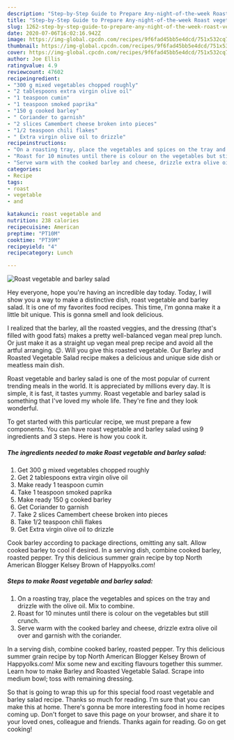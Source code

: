 ```yaml
---
description: "Step-by-Step Guide to Prepare Any-night-of-the-week Roast vegetable and barley salad"
title: "Step-by-Step Guide to Prepare Any-night-of-the-week Roast vegetable and barley salad"
slug: 1262-step-by-step-guide-to-prepare-any-night-of-the-week-roast-vegetable-and-barley-salad
date: 2020-07-06T16:02:16.942Z
image: https://img-global.cpcdn.com/recipes/9f6fad45bb5e4dcd/751x532cq70/roast-vegetable-and-barley-salad-recipe-main-photo.jpg
thumbnail: https://img-global.cpcdn.com/recipes/9f6fad45bb5e4dcd/751x532cq70/roast-vegetable-and-barley-salad-recipe-main-photo.jpg
cover: https://img-global.cpcdn.com/recipes/9f6fad45bb5e4dcd/751x532cq70/roast-vegetable-and-barley-salad-recipe-main-photo.jpg
author: Joe Ellis
ratingvalue: 4.9
reviewcount: 47602
recipeingredient:
- "300 g mixed vegetables chopped roughly"
- "2 tablespoons extra virgin olive oil"
- "1 teaspoon cumin"
- "1 teaspoon smoked paprika"
- "150 g cooked barley"
- " Coriander to garnish"
- "2 slices Camembert cheese broken into pieces"
- "1/2 teaspoon chili flakes"
- " Extra virgin olive oil to drizzle"
recipeinstructions:
- "On a roasting tray, place the vegetables and spices on the tray and drizzle with the olive oil. Mix to combine."
- "Roast for 10 minutes until there is colour on the vegetables but still crunch."
- "Serve warm with the cooked barley and cheese, drizzle extra olive oil over and garnish with the coriander."
categories:
- Recipe
tags:
- roast
- vegetable
- and

katakunci: roast vegetable and 
nutrition: 238 calories
recipecuisine: American
preptime: "PT10M"
cooktime: "PT39M"
recipeyield: "4"
recipecategory: Lunch

---
```



![Roast vegetable and barley salad](https://img-global.cpcdn.com/recipes/9f6fad45bb5e4dcd/751x532cq70/roast-vegetable-and-barley-salad-recipe-main-photo.jpg)

Hey everyone, hope you're having an incredible day today. Today, I will show you a way to make a distinctive dish, roast vegetable and barley salad. It is one of my favorites food recipes. This time, I'm gonna make it a little bit unique. This is gonna smell and look delicious.

I realized that the barley, all the roasted veggies, and the dressing (that&#39;s filled with good fats) makes a pretty well-balanced vegan meal prep lunch. Or just make it as a straight up vegan meal prep recipe and avoid all the artful arranging. 😉. Will you give this roasted vegetable. Our Barley and Roasted Vegetable Salad recipe makes a delicious and unique side dish or meatless main dish.

Roast vegetable and barley salad is one of the most popular of current trending meals in the world. It is appreciated by millions every day. It is simple, it is fast, it tastes yummy. Roast vegetable and barley salad is something that I've loved my whole life. They're fine and they look wonderful.


To get started with this particular recipe, we must prepare a few components. You can have roast vegetable and barley salad using 9 ingredients and 3 steps. Here is how you cook it.

<!--inarticleads1-->

##### The ingredients needed to make Roast vegetable and barley salad:

1. Get 300 g mixed vegetables chopped roughly
1. Get 2 tablespoons extra virgin olive oil
1. Make ready 1 teaspoon cumin
1. Take 1 teaspoon smoked paprika
1. Make ready 150 g cooked barley
1. Get  Coriander to garnish
1. Take 2 slices Camembert cheese broken into pieces
1. Take 1/2 teaspoon chili flakes
1. Get  Extra virgin olive oil to drizzle


Cook barley according to package directions, omitting any salt. Allow cooked barley to cool if desired. In a serving dish, combine cooked barley, roasted pepper. Try this delicious summer grain recipe by top North American Blogger Kelsey Brown of Happyolks.com! 

<!--inarticleads2-->

##### Steps to make Roast vegetable and barley salad:

1. On a roasting tray, place the vegetables and spices on the tray and drizzle with the olive oil. Mix to combine.
1. Roast for 10 minutes until there is colour on the vegetables but still crunch.
1. Serve warm with the cooked barley and cheese, drizzle extra olive oil over and garnish with the coriander.


In a serving dish, combine cooked barley, roasted pepper. Try this delicious summer grain recipe by top North American Blogger Kelsey Brown of Happyolks.com! Mix some new and exciting flavours together this summer. Learn how to make Barley and Roasted Vegetable Salad. Scrape into medium bowl; toss with remaining dressing. 

So that is going to wrap this up for this special food roast vegetable and barley salad recipe. Thanks so much for reading. I'm sure that you can make this at home. There's gonna be more interesting food in home recipes coming up. Don't forget to save this page on your browser, and share it to your loved ones, colleague and friends. Thanks again for reading. Go on get cooking!
